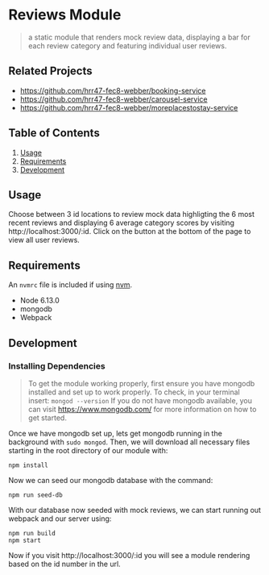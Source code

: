 # Reviews Module

> a static module that renders mock review data, displaying a bar for each review category and featuring individual user reviews.

## Related Projects

  - https://github.com/hrr47-fec8-webber/booking-service
  - https://github.com/hrr47-fec8-webber/carousel-service
  - https://github.com/hrr47-fec8-webber/moreplacestostay-service

## Table of Contents

1. [Usage](#Usage)
1. [Requirements](#requirements)
1. [Development](#development)

## Usage
 
Choose between 3 id locations to review mock data highligting the 6 most recent reviews and displaying 6 average category scores by visiting http://localhost:3000/:id. Click on the button at the bottom of the page to view all user reviews.

## Requirements

An `nvmrc` file is included if using [nvm](https://github.com/creationix/nvm).

- Node 6.13.0
- mongodb
- Webpack

## Development

### Installing Dependencies

> To get the module working properly, first ensure you have mongodb installed and set up to work properly. To check, in your terminal insert:
`mongod --version`
If you do not have mongodb available, you can visit https://www.mongodb.com/ for more information on how to get started.

Once we have mongodb set up, lets get mongodb running in the background with `sudo mongod`. Then, we will download all necessary files starting in the root directory of our module with:
```
npm install
```

Now we can seed our mongodb database with the command:
```
npm run seed-db
```

With our database now seeded with mock reviews, we can start running out webpack and our server using:
```
npm run build
npm start
```

Now if you visit http://localhost:3000/:id you will see a module rendering based on the id number in the url.

